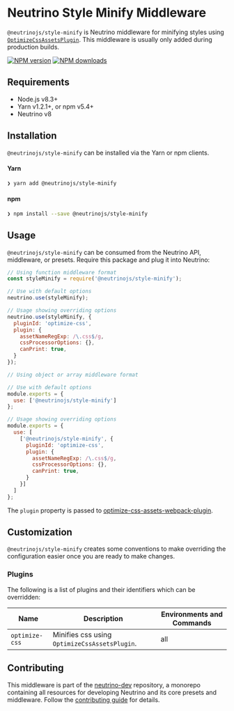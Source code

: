 # Neutrino Style Minify Middleware

`@neutrinojs/style-minify` is Neutrino middleware for minifying styles using
[`OptimizeCssAssetsPlugin`](https://www.npmjs.com/package/optimize-css-assets-webpack-plugin). This middleware is usually only
added during production builds.

[![NPM version][npm-image]][npm-url]
[![NPM downloads][npm-downloads]][npm-url]

## Requirements

- Node.js v8.3+
- Yarn v1.2.1+, or npm v5.4+
- Neutrino v8

## Installation

`@neutrinojs/style-minify` can be installed via the Yarn or npm clients.

#### Yarn

```bash
❯ yarn add @neutrinojs/style-minify
```

#### npm

```bash
❯ npm install --save @neutrinojs/style-minify
```

## Usage

`@neutrinojs/style-minify` can be consumed from the Neutrino API, middleware, or presets. Require this package
and plug it into Neutrino:

```js
// Using function middleware format
const styleMinify = require('@neutrinojs/style-minify');

// Use with default options
neutrino.use(styleMinify);

// Usage showing overriding options
neutrino.use(styleMinify, {
  pluginId: 'optimize-css',
  plugin: {
    assetNameRegExp: /\.css$/g,
    cssProcessorOptions: {},
    canPrint: true,
  }
});
```

```js
// Using object or array middleware format

// Use with default options
module.exports = {
  use: ['@neutrinojs/style-minify']
};

// Usage showing overriding options
module.exports = {
  use: [
    ['@neutrinojs/style-minify', {
      pluginId: 'optimize-css',
      plugin: {
        assetNameRegExp: /\.css$/g,
        cssProcessorOptions: {},
        canPrint: true,
      }
    }]
  ]
};
```

The `plugin` property is passed to [optimize-css-assets-webpack-plugin](https://github.com/NMFR/optimize-css-assets-webpack-plugin#configuration).

## Customization

`@neutrinojs/style-minify` creates some conventions to make overriding the configuration easier once you are ready to
make changes.

### Plugins

The following is a list of plugins and their identifiers which can be overridden:

| Name | Description | Environments and Commands |
| --- | --- | --- |
| `optimize-css` | Minifies css using `OptimizeCssAssetsPlugin`. | all |

## Contributing

This middleware is part of the [neutrino-dev](https://github.com/mozilla-neutrino/neutrino-dev) repository, a monorepo
containing all resources for developing Neutrino and its core presets and middleware. Follow the
[contributing guide](https://neutrinojs.org/contributing) for details.

[npm-image]: https://img.shields.io/npm/v/@neutrinojs/style-minify.svg
[npm-downloads]: https://img.shields.io/npm/dt/@neutrinojs/style-minify.svg
[npm-url]: https://npmjs.org/package/@neutrinojs/style-minify
